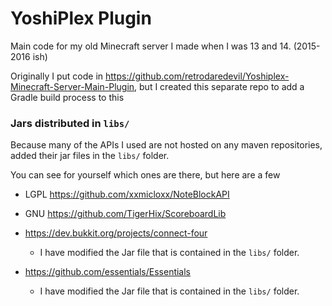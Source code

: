 # YoshiPlex Plugin
Main code for my old Minecraft server I made when I was 13 and 14. (2015-2016 ish)

Originally I put code in https://github.com/retrodaredevil/Yoshiplex-Minecraft-Server-Main-Plugin,
but I created this separate repo to add a Gradle build process to this

### Jars distributed in `libs/`
Because many of the APIs I used are not hosted on any maven repositories, added their jar files in the `libs/` folder.

You can see for yourself which ones are there, but here are a few
* LGPL https://github.com/xxmicloxx/NoteBlockAPI
* GNU https://github.com/TigerHix/ScoreboardLib

* https://dev.bukkit.org/projects/connect-four
  * I have modified the Jar file that is contained in the `libs/` folder.
* https://github.com/essentials/Essentials
  * I have modified the Jar file that is contained in the `libs/` folder.